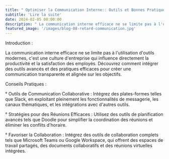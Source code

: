 ```yaml
---
title: " Optimiser la Communication Interne:: Outils et Bonnes Pratiques."
subtitle: 'Lire la suite'
date: 2024-02-05 00:00:00
description: " La communication interne efficace ne se limite pas à l'utilisation d'outils modernes."
featured_image: '/images/blog-08-retard-communication.jpg'
---
```

Introduction :

La communication interne efficace ne se limite pas à l'utilisation d'outils modernes, c'est une culture d'entreprise qui influence directement la productivité et la satisfaction des employés. Découvrez comment intégrer des outils avancés et des pratiques efficaces pour créer une communication transparente et alignée sur les objectifs.

Conseils Pratiques :

° Outils de Communication Collaborative : Intégrez des plates-formes telles que Slack, en exploitant pleinement les fonctionnalités de messagerie, les canaux thématiques, et les intégrations avec d'autres outils.

° Stratégies pour des Réunions Efficaces : Utilisez des outils de planification avancés tels que Doodle pour simplifier la coordination des réunions et éliminer les conflits d'horaire.

° Favoriser la Collaboration : Intégrez des outils de collaboration complets tels que Microsoft Teams ou Google Workspace, qui offrent des espaces de travail partagés, des documents collaboratifs et des réunions virtuelles intégrées.
